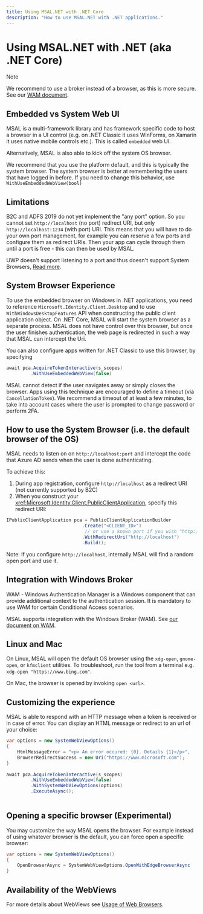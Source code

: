```yaml
---
title: Using MSAL.NET with .NET Core
description: "How to use MSAL.NET with .NET applications."
---
```


# Using MSAL.NET with .NET (aka .NET Core)

>[!NOTE]
>We recommend to use a broker instead of a browser, as this is more secure. See our [WAM document](./wam.md).

## Embedded vs System Web UI

MSAL is a multi-framework library and has framework specific code to host a browser in a UI control (e.g. on .NET Classic it uses WinForms, on Xamarin it uses native mobile controls etc.). This is called `embedded` web UI.

Alternatively, MSAL is also able to kick off the system OS browser.

We recommend that you use the platform default, and this is typically the system browser. The system browser is better at remembering the users that have logged in before. If you need to change this behavior, use `WithUseEmbeddedWebView(bool)`

## Limitations

B2C and ADFS 2019 do not yet implement the "any port" option. So you cannot set `http://localhost` (no port) redirect URI, but only `http://localhost:1234` (with port) URI. This means that you will have to do your own port management, for example you can reserve a few ports and configure them as redirect URIs. Then your app can cycle through them until a port is free - this can then be used by MSAL.

UWP doesn't support listening to a port and thus doesn't support System Browsers, [Read more](https://github.com/AzureAD/microsoft-authentication-library-for-dotnet/wiki/MSAL.NET-uses-web-browser#uwp-does-not-use-the-system-webview).

## System Browser Experience

To use the embedded browser on Windows in .NET applications, you need to reference `Microsoft.Identity.Client.Desktop` and to use `WithWindowsDesktopFeatures` API when constructing the public client application object.
On .NET Core, MSAL will start the system browser as a separate process. MSAL does not have control over this browser, but once the user finishes authentication, the web page is redirected in such a way that MSAL can intercept the Uri. 

You can also configure apps written for .NET Classic to use this browser, by specifying

```csharp
await pca.AcquireTokenInteractive(s_scopes)
         .WithUseEmbeddedWebView(false)
```

MSAL cannot detect if the user navigates away or simply closes the browser. Apps using this technique are encouraged to define a timeout (via `CancellationToken`). We recommend a timeout of at least a few minutes, to take into account cases where the user is prompted to change password or perform 2FA.

## How to use the System Browser (i.e. the default browser of the OS)

MSAL needs to listen on on `http://localhost:port` and intercept the code that Azure AD  sends when the user is done authenticating. 

To achieve this:

1. During app registration, configure `http://localhost` as a redirect URI (not currently supported by B2C)
2. When you construct your <xref:Microsoft.Identity.Client.PublicClientApplication>, specify this redirect URI:

```csharp
IPublicClientApplication pca = PublicClientApplicationBuilder
                            .Create("<CLIENT_ID>")
                             // or use a known port if you wish "http://localhost:1234"
                            .WithRedirectUri("http://localhost")  
                            .Build();
```

Note: If you configure `http://localhost`, internally MSAL will find a random open port and use it.

## Integration with Windows Broker

WAM - Windows Authentication Manager is a Windows component that can provide additional context to the authentication session. It is mandatory to use WAM for certain Conditional Access scenarios.

MSAL supports integration with the Windows Broker (WAM). See [our document on WAM](./wam.md).

## Linux and Mac

On Linux, MSAL will open the default OS browser using the `xdg-open`, `gnome-open`, or `kfmclient` utilities. To troubleshoot, run the tool from a terminal e.g. `xdg-open "https://www.bing.com"`.

On Mac, the browser is opened by invoking `open <url>`.

## Customizing the experience

MSAL is able to respond with an HTTP message when a token is received or in case of error. You can display an HTML message or redirect to an url of your choice: 

```csharp
var options = new SystemWebViewOptions() 
{
    HtmlMessageError = "<p> An error occured: {0}. Details {1}</p>",
    BrowserRedirectSuccess = new Uri("https://www.microsoft.com"); 
}
 
await pca.AcquireTokenInteractive(s_scopes)
         .WithUseEmbeddedWebView(false)
         .WithSystemWebViewOptions(options)
         .ExecuteAsync();
                           
```

## Opening a specific browser (Experimental)

You may customize the way MSAL opens the browser. For example instead of using whatever browser is the default, you can force open a specific browser:

```csharp
var options = new SystemWebViewOptions() 
{
    OpenBrowserAsync = SystemWebViewOptions.OpenWithEdgeBrowserAsync
}
```

## Availability of the WebViews

For more details about WebViews see [Usage of Web Browsers](/azure/active-directory/develop/msal-net-web-browsers).
